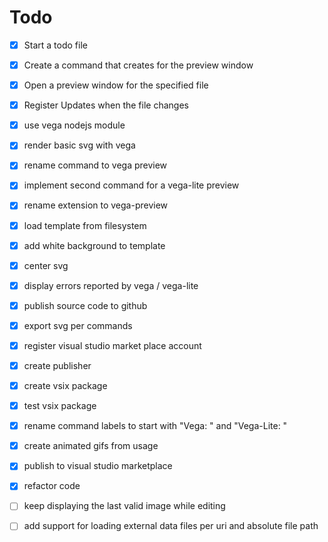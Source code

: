 # Todo

- [x] Start a todo file
- [x] Create a command that creates for the preview window
- [x] Open a preview window for the specified file
- [x] Register Updates when the file changes
- [x] use vega nodejs module
- [x] render basic svg with vega
- [x] rename command to vega preview
- [x] implement second command for a vega-lite preview
- [x] rename extension to vega-preview
- [x] load template from filesystem
- [x] add white background to template
- [x] center svg
- [x] display errors reported by vega / vega-lite
- [x] publish source code to github
- [x] export svg per commands
- [x] register visual studio market place account
- [x] create publisher
- [x] create vsix package
- [x] test vsix package
- [x] rename command labels to start with "Vega: " and "Vega-Lite: "
- [x] create animated gifs from usage
- [x] publish to visual studio marketplace
- [x] refactor code

- [ ] keep displaying the last valid image while editing
- [ ] add support for loading external data files per uri and absolute file path
